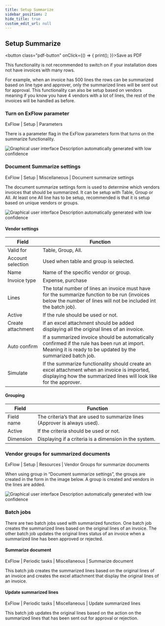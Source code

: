 ```yaml
---
title: Setup Summarize
sidebar_position: 2
hide_title: true
custom_edit_url: null
---
```

## Setup Summarize 
<button class="pdf-button" onClick={() => { print(); }}>Save as PDF</button>

This functionality is not recommended to switch on if your installation does not have invoices with many rows. 

For example, when an invoice has 500 lines the rows can be summarized based on line type and approver, only the summarized lines will be sent out for approval. This functionality can also be setup based on vendors meaning if you know you have 4 vendors with a lot of lines, the rest of the invoices will be handled as before.

### Turn on ExFlow parameter
ExFlow \| Setup \| Parameters<br/>

There is a parameter flag in the ExFlow parameters form that turns on the summarize functionality.

![Graphical user interface Description automatically generated with low confidence](@site/static/img/media/image208.png)


### Document Summarize settings
ExFlow \| Setup \| Miscellaneous \| Document summarize settings<br/>

The document summarize settings form is used to determine which vendors invoices that should be summarized. It can be setup with Table, Group or All. At least one All line has to be setup, recommended is that it is setup based on unique vendors or groups.

![Graphical user interface Description automatically generated with low confidence](@site/static/img/media/image209.png)

#### Vendor settings
| Field | Function |
| ---- | ---- |
Valid for |  Table, Group, All. |
| Account selection | Used when table and group is selected.| 
| Name | Name of the specific vendor or group. |
| Invoice type | Expense, purchase |
| Lines | The total number of lines an invoice must have for the summarize function to be run (invoices below the number of lines will not be included int the batch job). |
| Active | If the rule should be used or not. |
| Create attachment |If an excel attachment should be added displaying all the original lines of an invoice. | 
| Auto confirm | If a summarized invoice should be automatically confirmed if the rule has been run at import. Meaning it is ready to be updated by the summarized batch job.| 
| Simulate | If the summarize functionality should create an excel attachment when an invoice is imported, displaying how the summarized lines will look like for the approver.|

#### Grouping
| Field | Function |
| ---- | ---- |
| Field name | The criteria’s that are used to summarize lines (Approver is always used).| 
| Active | If the criteria should be used or not.|
| Dimension | Displaying if a criteria is a dimension in the system.|

### Vendor groups for summarized documents
ExFlow \| Setup \| Resources \| Vendor Groups for summarize documents

When using group in “Document summarize settings”, the groups are created in the form in the image below. A group is created and vendors in the lines are added.

![Graphical user interface Description automatically generated with low confidence](@site/static/img/media/image210.png)

### Batch jobs
There are two batch jobs used with summarized function. One batch job creates the summarized lines based on the original lines of an invoice. The other batch job updates the original lines status of an invoice when a summarized line has been approved or rejected.

#### Summarize document
ExFlow \| Periodic tasks \| Miscellaneous \| Summarize document

This batch job creates the summarized lines based on the original lines of an invoice and creates the excel attachment that display the original lines of an invoice.

#### Update summarized lines
ExFlow \| Periodic tasks \| Miscellaneous \| Update summarized lines

This batch job updates the original lines based on the action on the summarized lines that has been sent out for approval or rejection.  